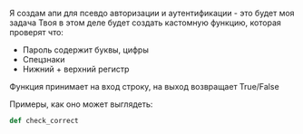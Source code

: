 
Я создам апи для псевдо авторизации и аутентификации - это будет моя задача 
Твоя в этом деле будет создать кастомную функцию, которая проверят что: 
- Пароль содержит буквы, цифры
- Спецзнаки
- Нижний + верхний регистр

Функция принимает на вход строку, на выход возвращает True/False 


Примеры, как оно может выглядеть: 

```python
def check_correct
```